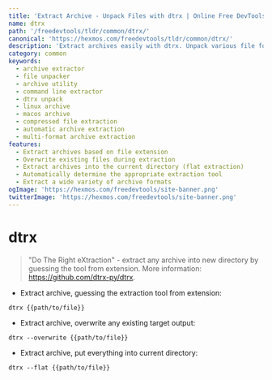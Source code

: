 ```yaml
---
title: 'Extract Archive - Unpack Files with dtrx | Online Free DevTools by Hexmos'
name: dtrx
path: '/freedevtools/tldr/common/dtrx/'
canonical: 'https://hexmos.com/freedevtools/tldr/common/dtrx/'
description: 'Extract archives easily with dtrx. Unpack various file formats automatically by guessing the tool from extension. Free online tool, no registration required.'
category: common
keywords:
  - archive extractor
  - file unpacker
  - archive utility
  - command line extractor
  - dtrx unpack
  - linux archive
  - macos archive
  - compressed file extraction
  - automatic archive extraction
  - multi-format archive extraction
features:
  - Extract archives based on file extension
  - Overwrite existing files during extraction
  - Extract archives into the current directory (flat extraction)
  - Automatically determine the appropriate extraction tool
  - Extract a wide variety of archive formats
ogImage: 'https://hexmos.com/freedevtools/site-banner.png'
twitterImage: 'https://hexmos.com/freedevtools/site-banner.png'
---
```


# dtrx

> "Do The Right eXtraction" - extract any archive into new directory by guessing the tool from extension.
> More information: <https://github.com/dtrx-py/dtrx>.

- Extract archive, guessing the extraction tool from extension:

`dtrx {{path/to/file}}`

- Extract archive, overwrite any existing target output:

`dtrx --overwrite {{path/to/file}}`

- Extract archive, put everything into current directory:

`dtrx --flat {{path/to/file}}`
